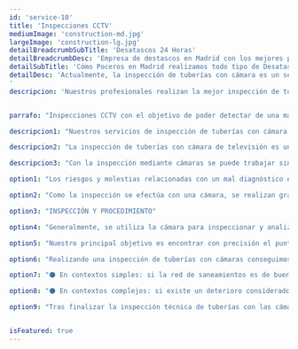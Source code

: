 ```yaml
---
id: 'service-10'
title: 'Inspecciones CCTV'
mediumImage: 'construction-md.jpg'
largeImage: 'construction-lg.jpg'
detailBreadcrumbSubTitle: 'Desatascos 24 Horas'
detailBreadcrumbDesc: 'Empresa de destascos en Madrid con los mejores precios.'
detailSubTitle: 'Cómo Poceros en Madrid realizamos todo tipo de Desatasco, Desatranco, Obra de Pocería, Inspección con cámaras, limpieza de Arquetas, vaciado o limpieza de Fosas Sépticas.'
detailDesc: 'Actualmente, la inspección de tuberías con cámara es un servicio muy demandado. Gracias a las cámaras de TV, desde Grupal podemos llevar a cabo una revisión e inspección de tuberías más detallada. De este modo, detectamos los problemas de cañerías y canalizaciones a tiempo, para evitar los problemas más complicados como las filtraciones al terreno y el deterioro estructural en el edificio. 
'
descripcion: 'Nuestros profesionales realizan la mejor inspección de tuberías de toda la Comunidad de Madrid. Tras finalizar la inspección, entregamos un informe técnico del estado de las tuberías.'


parrafo: "Inspecciones CCTV con el objetivo de poder detectar de una manera segura las anomalías o averías en la red de saneamiento."

descripcion1: "Nuestros servicios de inspección de tuberías con cámara TV ofrecen la combinación de tecnología avanzada, con equipos humanos  de desatascos de calidad. Por ello, podemos lograr efectuar todo tipo de trabajos de limpieza y desatascos de tuberías, incluso en los casos más complejos."

descripcion2: "La inspección de tuberías con cámara de televisión es un servicio imprescindible para evitar problemas. La verificación periódica favorece al mantenimiento y al óptimo estado de la canalización. "

descripcion3: "Con la inspección mediante cámaras se puede trabajar sin levantar el suelo, ni ejecutar destrozos en el pavimento. Esto es una gran ventaja para nuestros clientes, ya que pueden continuar haciendo su vida cotidiana sin problema. Con la inspección mediante cámaras se elimina el riesgo de abrir los suelos o paredes, excepto si el informe de la propia inspección con cámara robotizada así lo considera.  De este modo, podemos ahorrar costes y optimizar el tiempo. Además, los diagnósticos de Grupo Taser con inspección de cámara son extremadamente precisos, por tanto, se realizan menos obras.  "

option1: "Los riesgos y molestias relacionadas con un mal diagnóstico en fontanería o electricidad son elevados. En este caso, la inspección de tubería con cámara robotizada también los minimiza. Con esta tecnología se comprueba dónde se encuentra exactamente el problema, de este modo, se puede atajar  rápidamente. En caso de fugas y roturas la rapidez de actuación es esencial para evitar mayores destrozos producidos por la humedad. "

option2: "Como la inspección se efectúa con una cámara, se realizan grabaciones que posteriormente serán analizadas con detenimiento. De esta manera, en Grupo Taser nos aseguramos de un mantenimiento preciso. El informe detallado puede ser completado con imágenes y vídeos captados durante la revisión. "

option3: "INSPECCIÓN Y PROCEDIMIENTO"

option4: "Generalmente, se utiliza la cámara para inspeccionar y analizar los distintos puntos de acceso a la red de saneamiento. De este modo, podemos encontrar el acceso directo al problema del atasco. Nuestros profesionales introducen la cámara en las tuberías, arquetas, inodoros, pozos de registro y sumideros, entre otros. "

option5: "Nuestro principal objetivo es encontrar con precisión el punto exacto del problema. Posteriormente, actuamos y efectuamos el desatasco inmediatamente. Somos la empresa de desatascos más efectiva de toda la Comunidad de Madrid y Toledo. "

option6: "Realizando una inspección de tuberías con cámaras conseguimos: "

option7: "⚫ En contextos simples: si la red de saneamientos es de buena calidad y se encuentra en buenas condiciones, tratamos los desatascos ocasionales y realizamos un servicio de seguimiento hasta finalizar el trabajo. "

option8: "⚫ En contextos complejos: si existe un deterioro considerado en las tuberías, se procede a un desatranco y posteriormente, se evalúa en un informe el estado de la red de saneamiento con todos los detalles y las recomendaciones a seguir. "

option9: "Tras finalizar la inspección técnica de tuberías con las cámaras, si la red de saneamiento se encuentra en mal estado, como por ejemplo deterioro de las tuberías por la antigüedad de las mismas, se realiza un informe técnico con vídeo e imágenes complementarias. Además, proponemos soluciones al problema. "


isFeatured: true
---
```

